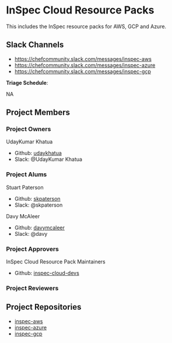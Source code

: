 # InSpec Cloud Resource Packs

This includes the InSpec resource packs for AWS, GCP and Azure.

## Slack Channels

- <https://chefcommunity.slack.com/messages/inspec-aws>
- <https://chefcommunity.slack.com/messages/inspec-azure>
- <https://chefcommunity.slack.com/messages/inspec-gcp>

**Triage Schedule**:

NA

## Project Members

### Project Owners

UdayKumar Khatua

- Github: [udaykhatua](https://github.com/udaykhatua)
- Slack: @UdayKumar Khatua

### Project Alums

Stuart Paterson

- Github: [skpaterson](https://github.com/skpaterson)
- Slack: @skpaterson

Davy McAleer

- Github: [davymcaleer](https://github.com/davymcaleer)
- Slack: @davy

### Project Approvers

InSpec Cloud Resource Pack Maintainers

- Github: [inspec-cloud-devs](https://github.com/orgs/inspec/teams/inspec-cloud-devs)

### Project Reviewers

## Project Repositories

- [inspec-aws](https://github.com/inspec/inspec-aws)
- [inspec-azure](https://github.com/inspec/inspec-azure)
- [inspec-gcp](https://github.com/inspec/inspec-gcp)
